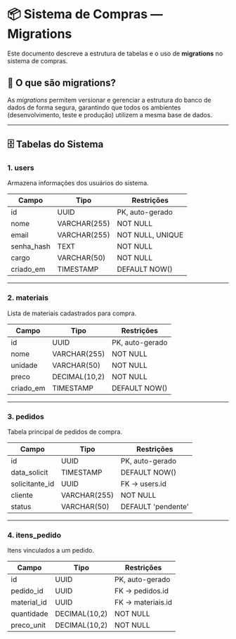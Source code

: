 # 📦 Sistema de Compras — Migrations

Este documento descreve a estrutura de tabelas e o uso de **migrations** no sistema de compras.

## 📌 O que são migrations?

As *migrations* permitem versionar e gerenciar a estrutura do banco de dados de forma segura, garantindo que todos os ambientes (desenvolvimento, teste e produção) utilizem a mesma base de dados.

---

## 🗄️ Tabelas do Sistema

### 1. **users**
Armazena informações dos usuários do sistema.

| Campo       | Tipo         | Restrições                   |
|-------------|-------------|------------------------------|
| id          | UUID        | PK, auto-gerado               |
| nome        | VARCHAR(255)| NOT NULL                      |
| email       | VARCHAR(255)| NOT NULL, UNIQUE              |
| senha_hash  | TEXT        | NOT NULL                      |
| cargo       | VARCHAR(50) | NOT NULL                      |
| criado_em   | TIMESTAMP   | DEFAULT NOW()                 |

---

### 2. **materiais**
Lista de materiais cadastrados para compra.

| Campo       | Tipo         | Restrições                   |
|-------------|-------------|------------------------------|
| id          | UUID        | PK, auto-gerado               |
| nome        | VARCHAR(255)| NOT NULL                      |
| unidade     | VARCHAR(50) | NOT NULL                      |
| preco       | DECIMAL(10,2)| NOT NULL                      |
| criado_em   | TIMESTAMP   | DEFAULT NOW()                 |

---

### 3. **pedidos**
Tabela principal de pedidos de compra.

| Campo         | Tipo         | Restrições                   |
|---------------|-------------|------------------------------|
| id            | UUID        | PK, auto-gerado               |
| data_solicit  | TIMESTAMP   | DEFAULT NOW()                 |
| solicitante_id| UUID        | FK -> users.id                |
| cliente       | VARCHAR(255)| NOT NULL                      |
| status        | VARCHAR(50) | DEFAULT 'pendente'            |

---

### 4. **itens_pedido**
Itens vinculados a um pedido.

| Campo         | Tipo         | Restrições                   |
|---------------|-------------|------------------------------|
| id            | UUID        | PK, auto-gerado               |
| pedido_id     | UUID        | FK -> pedidos.id              |
| material_id   | UUID        | FK -> materiais.id            |
| quantidade    | DECIMAL(10,2)| NOT NULL                     |
| preco_unit    | DECIMAL(10,2)| NOT NULL                     |


